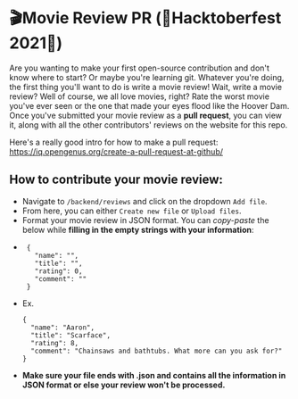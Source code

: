 # 🎬Movie Review PR (🎃Hacktoberfest 2021🎃)

Are you wanting to make your first open-source contribution and don't know where to start? Or maybe you're learning git. Whatever you're doing, the first thing you'll want to do is write a movie review! Wait, write a movie review? Well of course, we all love movies, right? Rate the worst movie you've ever seen or the one that made your eyes flood like the Hoover Dam. Once you've submitted your movie review as a <b>pull request</b>, you can view it, along with all the other contributors' reviews on the website for this repo.

Here's a really good intro for how to make a pull request: https://iq.opengenus.org/create-a-pull-request-at-github/

## How to contribute your movie review:

- Navigate to `/backend/reviews` and click on the dropdown `Add file`.
- From here, you can either `Create new file` or `Upload files`.
- Format your movie review in JSON format. You can <i>copy-paste</i> the below while <b>filling in the empty strings with your information</b>:
- ```
   {
     "name": "",
     "title": "",
     "rating": 0,
     "comment": ""
   }
   ```
 - Ex.
   ```
   {
     "name": "Aaron",
     "title": "Scarface",
     "rating": 8,
     "comment": "Chainsaws and bathtubs. What more can you ask for?"
   }
   ```
- <b>Make sure your file ends with .json and contains all the information in JSON format or else your review won't be processed.</b>
